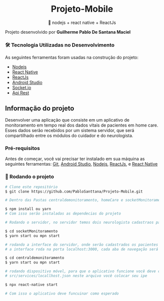 <h1 align="center">Projeto-Mobile</h1>
<p align="center">🚀 nodejs + react native + ReactJs</p>

Projeto desenvolvido por <strong> Guilherme Pablo De Santana Maciel </strong> <br>

### 🛠 Tecnologia Utilizadas no Desenvolvimento 

As seguintes ferramentas foram usadas na construção do projeto:

- [Nodejs](https://nodejs.org/en/)   
- [React Native](https://reactnative.dev/)   
- [ReactJs](https://pt-br.reactjs.org/docs/getting-started.html)  
- [Android Studio](https://developer.android.com/studio)
- [Socket.io](https://socket.io/)
- [Api Rest](https://www.google.com/search?sxsrf=ALeKk02AGokhbkw15tLf-tnwxppEMmANzQ%3A1613073130290&ei=6oolYJyOEfa85OUPuYGV6AY&q=rest+api&oq=api+rest&gs_lcp=Cgdnd3Mtd2l6EAEYBDIHCCMQsAMQJzIHCAAQsAMQQzIHCAAQsAMQQzIHCAAQsAMQQzIHCAAQsAMQQzIHCAAQsAMQQzIHCAAQsAMQQzIHCAAQsAMQQzIHCAAQsAMQQzIHCAAQsAMQQ1AAWABgw4QDaAJwAngAgAGOAogBjgKSAQMyLTGYAQCqAQdnd3Mtd2l6yAEKwAEB&sclient=gws-wiz)

## Informação do projeto
Desenvolver uma aplicação que consiste em um aplicativo de monitoramento em tempo real dos dados vitais de pacientes em home care. Esses dados serão recebidos por um sistema servidor, que será compartilhado entre os módulos do cuidador e do neurologista.

### Pré-requisitos

Antes de começar, você vai precisar ter instalado em sua máquina as seguintes ferramentas:
[Git](https://git-scm.com), [Android Studio](https://developer.android.com/studio), [Nodejs](https://nodejs.org/en/), [ReactJs](https://pt-br.reactjs.org/docs/getting-started.html),
e [React Native](https://reactnative.dev/)

### 🎲 Rodando o projeto
```bash
# Clone este repositório
$ git clone https://github.com/PabloSanttana/Projeto-Mobile.git

# Dentro das Pastas centraldemonitoramento, homeCare e socketMonitoramento

$ npm install ou yarn 
# Com isso serão instaladas as dependecias do projeto

# Rodando o servidor, no servidor temos dois neurologista cadastraos para teste um com CRM 1111111, outro com CRM 2222222

$ cd socketMonitoramento
$ yarn start ou mpn start

# rodando a interface do servidor, onde serão cadastrados os pacientes para fazer a simulação do monitoramento
# a interface roda na porta localhost:3000, cada aba de navegação será um paciente cadastrado 

$ cd centraldemonitoramento
$ yarn start ou mpn start

# rodando dispositivo móvel, para que o aplicativo funcione você deve colocar o ipe da sua maquina no local:
# src/services/locallhost.json neste arquivo você colocar seu ipe

$ npx react-native start

# Com isso o aplicativo deve funcuinar como esperado 
 ```

